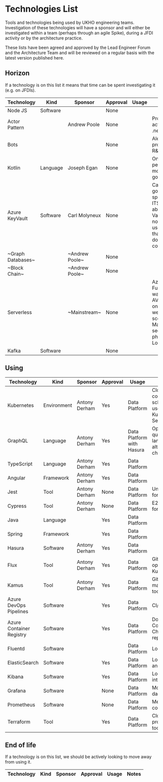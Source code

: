 # Technologies List

Tools and technologies being used by UKHO engineering teams. Investigation of these technologies will have a sponsor and will either be investigated within a team (perhaps through an agile Spike), during a JFDI activity or by the architecture practice.

These lists have been agreed and approved by the Lead Engineer Forum and the Architecture Team and will be reviewed on a regular basis with the latest version published here.

## Horizon

If a technology is on this list it means that time can be spent investigating it (e.g. on JFDIs).

| Technology | Kind | Sponsor | Approval | Usage | Notes |
|---|---|---|---|---|---|
| Node JS | Software |  | None |  |  |
| Actor Pattern |  | Andrew Poole | None |  | Proto-actor, Akka .net etc |
| Bots |  |  | None |  | Alexa protoytpe in R&D |
| Kotlin | Language | Joseph Egan | None |  | On hold pending more use in government |
| Azure KeyVault | Software | Carl Molyneux | None |  | Carl is going to speak to ITSOs about using Vault, as we now have a use case that PMP doesn't cover |
| ~Graph Databases~ |  | ~Andrew Poole~ | None |  |  |
| ~Block Chain~ |  | ~Andrew Poole~ | None |  |  |
| Serverless |  | ~Mainstream~ | None |  | Az Functions was part of AVCS online but were de-scoped. Maybe in second phase? Az Logic Apps |
| Kafka | Software |  | None |  |  |

## Using

| Technology | Kind | Sponsor | Approval | Usage | Notes |
|---|---|---|---|---|---|
| Kubernetes | Environment | Antony Derham | Yes | Data Platform | Cloud Native container scheduler; used as Azure Kubernetes Service |
| GraphQL | Language | Antony Derham | Yes | Data Platform with Hasura | Open source query language; alternative choice to REST |
| TypeScript | Language | Antony Derham | Yes | Data Platform |  |
| Angular | Framework | Antony Derham | Yes | Data Platform |  |
| Jest | Tool | Antony Derham | None | Data Platform | Unit test runner for frontend |
| Cypress | Tool | Antony Derham | None | Data Platform | E2E test runner for frontend |
| Java | Language |  | Yes | Data Platform |  |
| Spring | Framework |  | Yes | Data Platform |  |
| Hasura | Software | Antony Derham | Yes | Data Platform |  |
| Flux | Tool | Antony Derham | Yes | Data Platform | GitOps operator for Kubernetes |
| Kamus | Tool | Antony Derham | Yes | Data Platform | GitOps secrets management tool |
| Azure DevOps Pipelines | Software |  | Yes | Data Platform | CI/CD pipelines |
| Azure Container Registry | Software |  | Yes | Data Platform | Docker Container/Helm Chart repository |
| Fluentd | Software |  |  | Data Platform | Log aggregator |
| ElasticSearch | Software |  | Yes | Data Platform | Log storage and indexing |
| Kibana | Software |  | Yes | Data Platform | Log view interface |
| Grafana | Software | | None | Data Platform | Monitoring dashboard |
| Prometheus | Software |  | None | Data Platform | Metrics collector |
| Terraform | Tool |  | Yes | Data Platform | Cloud provisioning tool |

## End of life

If a technology is on this list, we should be actively looking to move away from using it.

| Technology | Kind | Sponsor | Approval | Usage | Notes |
|---|---|---|---|---|---|
